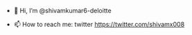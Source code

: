 - 👋 Hi, I’m @shivamkumar6-deloitte

- 📫 How to reach me:  twitter https://twitter.com/shivamx008

<!---
shivamkumar6-deloitte/shivamkumar6-deloitte is a ✨ special ✨ repository because its `README.md` (this file) appears on your GitHub profile.
You can click the Preview link to take a look at your changes.
--->
